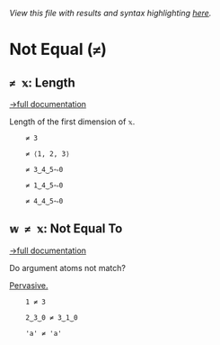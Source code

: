 *View this file with results and syntax highlighting [here](https://saltytine.github.io/BQN/help/length_notequals.html).*

# Not Equal (`≠`)

## `≠ 𝕩`: Length
[→full documentation](../doc/shape.md)

Length of the first dimension of `𝕩`.


        ≠ 3

        ≠ ⟨1, 2, 3⟩

        ≠ 3‿4‿5⥊0

        ≠ 1‿4‿5⥊0

        ≠ 4‿4‿5⥊0



## `𝕨 ≠ 𝕩`: Not Equal To
[→full documentation](../doc/arithmetic.md#comparisons)

Do argument atoms not match?

[Pervasive.](../doc/arithmetic.md#pervasion)

        1 ≠ 3

        2‿3‿0 ≠ 3‿1‿0

        'a' ≠ 'a'
